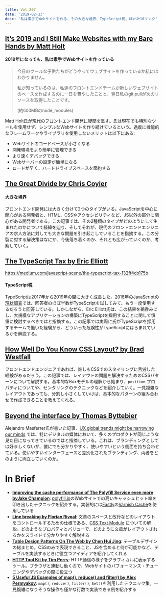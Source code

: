 ```yaml
---
title: Vol.207
date: '2019-02-13'
desc: '私は素手でWebサイトを作る、その大きな境界、TypeScript税、ほか計10リンク'
---
```


## [It’s 2019 and I Still Make Websites with my Bare Hands by Matt Holt](https://medium.com/@mattholt/its-2019-and-i-still-make-websites-with-my-bare-hands-73d4eec6b7)

#### 2019年になっても、私は素手でWebサイトを作っている

> 今日のクールな子供たちがどうやってウェブサイトを作っているか私にはわかりません。
>
> 私が知っているのは、私達のフロントエンドチームが新しいウェブサイトのベースを作成するのに一日を費やしたことと、翌日私のgit pullが次のリソースを取得したことです。
>
> (約600MBのnode_modules)

Matt Holt氏が現代のフロントエンド開発に疑問を呈す。氏は現在でも特別なツールを使用せず、シンプルなWebサイトを作り続けているという。過度に機能的なフレームワークやライブラリを使用しないメリットは以下にある:

- Webサイトのコードベースが小さくなる
- 開発環境をより簡単に管理できる
- より速くデバッグできる
- Webサーバーの設定が簡単になる
- ロードが早く、ハードドライブスペースを節約する

## [The Great Divide by Chris Coyier](https://css-tricks.com/the-great-divide/)

#### 大きな境界

フロントエンド開発には大きく分けて2つのタイプがいる。JavaScriptを中心に関心がある開発者と、HTML、CSSやアクセシビリティなど、JS以外の部分に関心がある開発者である。この記事では、その2種類のタイプがどのようにして生まれたのかについて経緯を辿り、そしてそれが、現代のフロントエンドエンジニアの求人方法に対しても大きな問題を引き起こしていることを指摘する。この分裂に対する解決策はなにか、今後落ち着くのか、それとも広がっていくのか、考察していく。

## [The TypeScript Tax by Eric Elliott](https://medium.com/javascript-scene/the-typescript-tax-132ff4cb175b)
https://medium.com/javascript-scene/the-typescript-tax-132ff4cb175b

#### TypeScript税

TypeScriptは2017年から2019年の間に大きく成長した。[2018年のJavaScriptの現状調査](https://2018.stateofjs.com/javascript-flavors/overview/)では、回答者のほぼ半数がTypeScriptを試してみて、もう一度使用するだろうと回答している。しかしながら、Eric Elliott氏は、この結果を鵜呑みにし、大規模なアプリケーションの構築にTypeScriptを採用することに関して慎重に検討するべきではと指摘する。この記事では実際に氏がTypeScriptを採用するチームで働いた経験から、どういった危険性がTypeScriptにはらまれているかを解説する。

## [How Well Do You Know CSS Layout? by Brad Westfall](https://css-tricks.com/how-well-do-you-know-css-layout/)

フロントエンドエンジニアであれば、誰しもCSSでのスタイリングに苦労した経験があるだろう。この記事では、レイアウトの問題を解決するためのCSSパターンについて解説する。基本的なBoxモデルの理解から始まり、`position` プロパティについてや、センタリングのテクニックなどを紹介していく。一見複雑なレイアウトであっても、分割し小さくしていけば、基本的なパターンの組み合わせで作成できることを教えてくれる。

## [Beyond the interface by Thomas Byttebier](https://thomasbyttebier.be/blog/brands-beyond-the-interface)

Alejandro Masferrer氏が書いた記事、[UX global trends might be narrowing our minds](https://medium.com/@alemasferrer/ux-global-trends-might-be-narrowing-our-minds-10aebb99de4f) では、特にデジタルの媒体において、多くのプロダクトが同じような見た目になってきているのではと指摘している。これは、ブランディングとしては好ましくないが、誰にでも分かりやすく、使いやすいという側面を持ち合わせている。使いやすいインターフェースと差別化されたブランディング、両者をどのように両立していくのか。

# In Brief
- [**Improving the cache performance of The Polyfill Service even more byJake Champion**](https://jakechampion.name/improving-the-cache-performance-of-the-polyfill-service-even-more):  [polyfill.io](https://polyfill.io/v3)のWebサイトでの高いキャッシュヒット率を叩き出したテクニックを紹介する。実装的には[Fastly](https://www.fastly.com/)の[Varnish Cache](https://varnish-cache.org/intro/)を使用している
- [**Line breaking by Florian Rivoal**](https://www.dotconferences.com/2018/11/florian-rivoal-line-breaking): 文章のスペースと改行などのレイアウトをコントロールするための仕様である、[CSS Text Module](https://drafts.csswg.org/css-text-3/) についての解説。どのようなプロパティとバリューで、どのように文章がレイアウトされるかをスライドで分かりやすく解説する
- [**Table Design Patterns On The Web by Chen Hui Jing**](https://www.smashingmagazine.com/2019/01/table-design-patterns-web/): テーブルデザインの総まとめ。CSSのみで表現できること、JSを含めると何が可能かなど、テーブルを実装するときに役立つアイディアを紹介してくれる
- [**HTTP Tool Kit by Tim Perry**](https://httptoolkit.tech/toolkit): HTTP通信の様子をグラフィカルに表示するツール。ブラウザと連動し動くので、Webサイトのパフォーマンス・チューニングやデバッグの際に役立つ
- [**5 Useful JS Examples of map(), reduce() and filter() by Alex Permyakov**](https://medium.com/@alex.permyakov/15-useful-javascript-examples-of-map-reduce-and-filter-74cbbb5e0a1f): `map()`, `reduce()`, `filter()`, `Set()`を利用したテクニック集。一見複雑になりそうな操作も僅かな行数で実装できる例を紹介する
